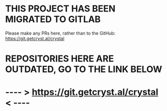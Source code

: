 # **THIS PROJECT HAS BEEN MIGRATED TO GITLAB**
Please make any PRs here, rather than to the GitHub: https://git.getcryst.al/crystal

# REPOSITORIES HERE ARE **OUTDATED**, GO TO THE LINK  BELOW
# ---- > https://git.getcryst.al/crystal < ----

